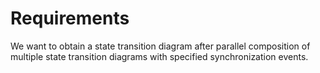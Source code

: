 Requirements
============

We want to obtain a state transition diagram after parallel composition of multiple state transition diagrams with specified synchronization events.
